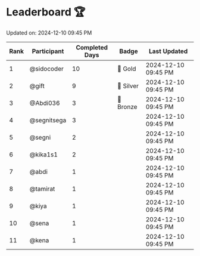 # Leaderboard 🏆

Updated on: 2024-12-10 09:45 PM

| Rank | Participant       | Completed Days | Badge      | Last Updated         |
|------|-------------------|----------------|------------|----------------------|
| 1    | @sidocoder        | 10             | 🏅 Gold     | 2024-12-10 09:45 PM |
| 2    | @gift             | 9              | 🥈 Silver   | 2024-12-10 09:45 PM |
| 3    | @Abdi036          | 3              | 🥉 Bronze   | 2024-12-10 09:45 PM |
| 4    | @segnitsega       | 3              |            | 2024-12-10 09:45 PM |
| 5    | @segni            | 2              |            | 2024-12-10 09:45 PM |
| 6    | @kika1s1          | 2              |            | 2024-12-10 09:45 PM |
| 7    | @abdi             | 1              |            | 2024-12-10 09:45 PM |
| 8    | @tamirat          | 1              |            | 2024-12-10 09:45 PM |
| 9    | @kiya             | 1              |            | 2024-12-10 09:45 PM |
| 10   | @sena             | 1              |            | 2024-12-10 09:45 PM |
| 11   | @kena             | 1              |            | 2024-12-10 09:45 PM |
